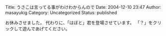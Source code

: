 Title: うさこは言ってる事がわけわからんので
Date: 2004-12-10 23:47
Author: masayukig
Category: Uncategorized
Status: published

お休みさせました。
代わりに、「はぼと」君を登場させています。
「？」をクリックして遊んであげてください。
